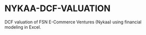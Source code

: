 # NYKAA-DCF-VALUATION
DCF valuation of FSN E-Commerce Ventures (Nykaa) using financial modeling in Excel.
